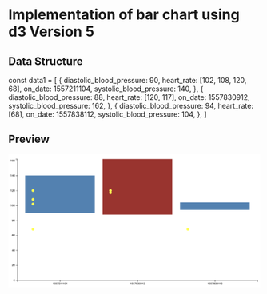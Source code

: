 # Implementation of bar chart using d3 Version 5

## Data Structure

const data1 = [
  {
    diastolic_blood_pressure: 90,
    heart_rate: [102, 108, 120, 68],
    on_date: 1557211104,
    systolic_blood_pressure: 140,
  },
  {
    diastolic_blood_pressure: 88,
    heart_rate: [120, 117],
    on_date: 1557830912,
    systolic_blood_pressure: 162,
  },
  {
    diastolic_blood_pressure: 94,
    heart_rate: [68],
    on_date: 1557838112,
    systolic_blood_pressure: 104,
  },
]

## Preview

![](image.png)
